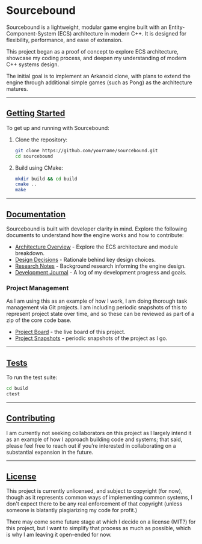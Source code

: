 # Sourcebound

Sourcebound is a lightweight, modular game engine built with an Entity-Component-System (ECS) architecture in modern C++. It is designed for flexibility, performance, and ease of extension.

This project began as a proof of concept to explore ECS architecture, showcase my coding process, and deepen my understanding of modern C++ systems design.

The initial goal is to implement an Arkanoid clone, with plans to extend the engine through additional simple games (such as Pong) as the architecture matures.

---

## [Getting Started](#-getting-started)

To get up and running with Sourcebound:

1. Clone the repository:
   ```bash
   git clone https://github.com/yourname/sourcebound.git
   cd sourcebound
   ```
2. Build using CMake:
   ```bash
   mkdir build && cd build
   cmake ..
   make
   ```

---

## [Documentation](#-documentation)

Sourcebound is built with developer clarity in mind. Explore the following documents to understand how the engine works and how to contribute:

- [Architecture Overview](docs/architecture/project-sourcebound-overview-v2) - Explore the ECS architecture and module breakdown.
- [Design Decisions](docs/decisions.md) - Rationale behind key design choices.
- [Research Notes](docs/research.md) - Background research informing the engine design.
- [Development Journal](docs/journal.md) - A log of my development progress and goals.

### Project Management 

As I am using this as an example of how I work, I am doing thorough task management via Git projects.  I am including periodic snapshots of this to represent project state over time, and so these can be reviewed as part of a zip of the core code base.

* [Project Board](https://github.com/users/spaceofjace/projects/4) - the live board of this project.
* [Project Snapshots](docs/project-management/) - periodic snapshots of the project as I go.

---

## [Tests](#-tests)

To run the test suite:
```bash
cd build
ctest
```

---

## [Contributing](#-contributing)

I am currently not seeking collaborators on this project as I largely intend it as an example of how I approach building code and systems; that said, please feel free to reach out if you’re interested in collaborating on a substantial expansion in the future.

---

## [License](#-license)

This project is currently unlicensed, and subject to copyright (for now), though as it represents common ways of implementing common systems, I don't expect there to be any real enforcement of that copyright (unless someone is blatantly plagiarizing my code for profit.)  

There may come some future stage at which I decide on a license (MIT?) for this project, but I want to simplify that process as much as possible, which is why I am leaving it open-ended for now.
